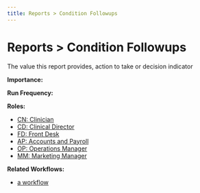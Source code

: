 ```yaml
---
title: Reports > Condition Followups
---
```


# Reports > Condition Followups

The value this report provides, action to take or decision indicator

**Importance:**

**Run Frequency:**

**Roles:**

- [CN: Clinician](/roles/clinician)
- [CD: Clinical Director](/roles/clinical-director)
- [FD: Front Desk](/roles/frontdesk-sales)
- [AP: Accounts and Payroll](/roles/accounts-and-payroll)
- [OP: Operations Manager](/roles/operations-manager)
- [MM: Marketing Manager](/roles/marketing-manager)

**Related Workflows:**

- [a workflow](/features/workflows/)
